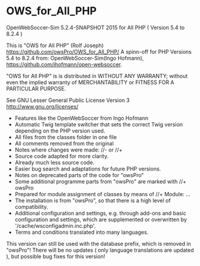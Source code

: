 # OWS_for_All_PHP
OpenWebSoccer-Sim 5.2.4-SNAPSHOT 2015 for All PHP ( Version 5.4 to 8.2.4 )

  This is "OWS for All PHP" (Rolf Joseph)
  https://github.com/owsPro/OWS_for_All_PHP/
  A spinn-off for PHP Versions 5.4 to 8.2.4 from:
  OpenWebSoccer-Sim(Ingo Hofmann), https://github.com/ihofmann/open-websoccer.

  "OWS for All PHP" is is distributed in WITHOUT ANY WARRANTY;
  without even the implied warranty of MERCHANTABILITY
  or FITNESS FOR A PARTICULAR PURPOSE.

  See GNU Lesser General Public License Version 3 http://www.gnu.org/licenses/

 - Features like the OpenWebSoccer from Ingo Hofmann
 - Automatic Twig template switcher that sets the correct Twig version depending on the PHP version used.
 - All files from the classes folder in one file
 - All comments removed from the original
 - Notes where changes were made: //- or //+
 - Source code adapted for more clarity.
 - Already much less source code.
 - Easier bug search and adaptations for future PHP versions.
 - Notes on deprecated parts of the code for "owsPro"
 - Some additional programme parts from "owsPro" are marked with //+ owsPro
 - Prepared for module assignment of classes by means of //+ Module: ...
 - The installation is from "owsPro", so that there is a high level of compatibility.
 - Additional configuration and settings, e.g. through add-ons and basic configuration and settings, which are supplemented or overwritten by '/cache/wsconfigadmin.inc.php'.
 - Terms and conditions translated into many languages.

 This version can still be used with the database prefix, which is removed in "owsPro"!
 There will be no updates ( only language translations are updated ),
 but possible bug fixes for this version!
